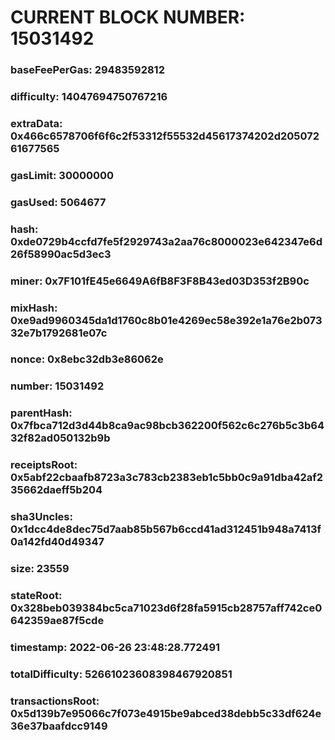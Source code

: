 # CURRENT BLOCK NUMBER: 15031492

### baseFeePerGas: 29483592812
### difficulty: 14047694750767216
### extraData: 0x466c6578706f6f6c2f53312f55532d45617374202d20507261677565
### gasLimit: 30000000
### gasUsed: 5064677
### hash: 0xde0729b4ccfd7fe5f2929743a2aa76c8000023e642347e6d26f58990ac5d3ec3
### miner: 0x7F101fE45e6649A6fB8F3F8B43ed03D353f2B90c
### mixHash: 0xe9ad9960345da1d1760c8b01e4269ec58e392e1a76e2b07332e7b1792681e07c
### nonce: 0x8ebc32db3e86062e
### number: 15031492
### parentHash: 0x7fbca712d3d44b8ca9ac98bcb362200f562c6c276b5c3b6432f82ad050132b9b
### receiptsRoot: 0x5abf22cbaafb8723a3c783cb2383eb1c5bb0c9a91dba42af235662daeff5b204
### sha3Uncles: 0x1dcc4de8dec75d7aab85b567b6ccd41ad312451b948a7413f0a142fd40d49347
### size: 23559
### stateRoot: 0x328beb039384bc5ca71023d6f28fa5915cb28757aff742ce0642359ae87f5cde
### timestamp: 2022-06-26 23:48:28.772491
### totalDifficulty: 52661023608398467920851
### transactionsRoot: 0x5d139b7e95066c7f073e4915be9abced38debb5c33df624e36e37baafdcc9149
